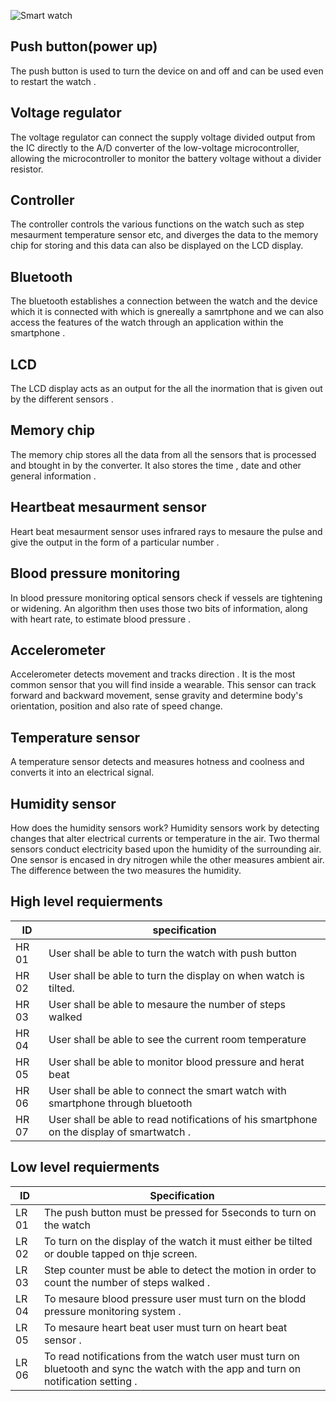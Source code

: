 
![Smart watch](https://user-images.githubusercontent.com/98769359/154833030-d8d4f189-ec24-4c48-a63c-608147739f96.png)

## Push button(power up)
The push button is used  to turn the device on and off and can be used even to restart the watch .

## Voltage regulator
The voltage regulator can connect the supply voltage divided output from the IC directly to the A/D converter of the low-voltage microcontroller, allowing the microcontroller to monitor the battery voltage without a divider resistor.

## Controller
The controller controls the various functions on the watch such as step mesaurment temperature sensor etc, and diverges the data to the memory chip for storing and this data can also be displayed on the LCD display.

## Bluetooth
The bluetooth establishes a connection between the watch and the device which it is connected with which is gnereally a samrtphone and we can also access the features of the watch through an application within the smartphone .

## LCD
The LCD display acts as an output for the all the inormation that is given out by the different sensors . 

## Memory chip
The memory chip stores all the data from all the sensors that is processed and btought in by the converter.
It also stores the time , date and other general information .

## Heartbeat mesaurment sensor
Heart beat mesaurment sensor uses infrared rays to mesaure the pulse and give the output in the form of a particular number .

## Blood pressure monitoring 
In blood pressure monitoring optical sensors  check if vessels are tightening or widening. An algorithm then uses those two bits of information, along with heart rate, to estimate blood pressure .

## Accelerometer 
Accelerometer detects movement and tracks direction . It is the most common sensor that you will find inside a wearable. This sensor can track forward and backward movement, sense gravity and determine body's orientation, position and also rate of speed change.

## Temperature sensor
A temperature sensor  detects and measures hotness and coolness and converts it into an electrical signal.

## Humidity sensor
How does the humidity sensors work?
Humidity sensors work by detecting changes that alter electrical currents or temperature in the air.  Two thermal sensors conduct electricity based upon the humidity of the surrounding air. One sensor is encased in dry nitrogen while the other measures ambient air. The difference between the two measures the humidity.


## High level requierments
|ID|specification|
|--|--|
|HR 01|User shall be able to turn the watch with push button|
|HR 02|User shall be able to turn the display on when watch is tilted.|
|HR 03|User shall be able to mesaure the number of steps walked|
|HR 04|User shall be able to see the current room temperature|
|HR 05|User shall be able to monitor blood pressure and herat beat|
|HR 06|User shall be able to connect the smart watch with smartphone through bluetooth|
|HR 07|User shall be able to read notifications of his smartphone on the display of smartwatch .|

## Low level requierments
|ID|Specification|
|--|--|
|LR 01|The push button must be pressed for 5seconds to turn on the watch|
|LR 02|To turn on the display of the watch it must either be tilted or double tapped on thje screen.|
|LR 03|Step counter must be able to detect the motion in order to count the number of steps walked .|
|LR 04|To mesaure blood pressure user must turn on the blodd pressure monitoring system .|
|LR 05|To mesaure heart beat user must turn on heart beat sensor .|
|LR 06|To read notifications from the watch user must turn on bluetooth and sync the watch with the app and turn on notification setting .|



